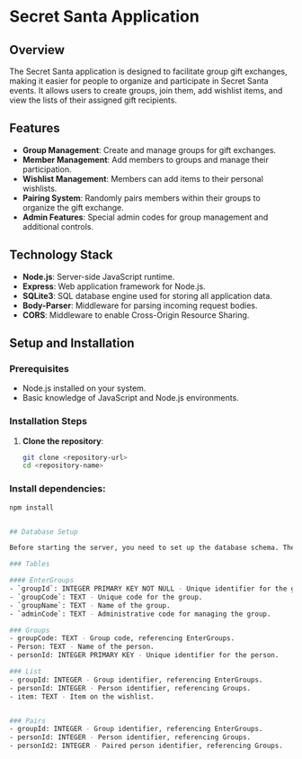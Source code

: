 # Secret Santa Application

## Overview
The Secret Santa application is designed to facilitate group gift exchanges, making it easier for people to organize and participate in Secret Santa events. It allows users to create groups, join them, add wishlist items, and view the lists of their assigned gift recipients.

## Features
- **Group Management**: Create and manage groups for gift exchanges.
- **Member Management**: Add members to groups and manage their participation.
- **Wishlist Management**: Members can add items to their personal wishlists.
- **Pairing System**: Randomly pairs members within their groups to organize the gift exchange.
- **Admin Features**: Special admin codes for group management and additional controls.

## Technology Stack
- **Node.js**: Server-side JavaScript runtime.
- **Express**: Web application framework for Node.js.
- **SQLite3**: SQL database engine used for storing all application data.
- **Body-Parser**: Middleware for parsing incoming request bodies.
- **CORS**: Middleware to enable Cross-Origin Resource Sharing.

## Setup and Installation

### Prerequisites
- Node.js installed on your system.
- Basic knowledge of JavaScript and Node.js environments.

### Installation Steps
1. **Clone the repository**:
   ```bash
   git clone <repository-url>
   cd <repository-name>

### Install dependencies:

```bash
npm install


## Database Setup

Before starting the server, you need to set up the database schema. The application uses SQLite for data storage, and the following tables are required for the application to function correctly:

### Tables

#### EnterGroups
- `groupId`: INTEGER PRIMARY KEY NOT NULL - Unique identifier for the group.
- `groupCode`: TEXT - Unique code for the group.
- `groupName`: TEXT - Name of the group.
- `adminCode`: TEXT - Administrative code for managing the group.

### Groups
- groupCode: TEXT - Group code, referencing EnterGroups.
- Person: TEXT - Name of the person.
- personId: INTEGER PRIMARY KEY - Unique identifier for the person.

### List
- groupId: INTEGER - Group identifier, referencing EnterGroups.
- personId: INTEGER - Person identifier, referencing Groups.
- item: TEXT - Item on the wishlist.


### Pairs
- groupId: INTEGER - Group identifier, referencing EnterGroups.
- personId: INTEGER - Person identifier, referencing Groups.
- personId2: INTEGER - Paired person identifier, referencing Groups.
